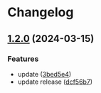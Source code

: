 # Changelog

## [1.2.0](https://github.com/kmd-fl/test-ci-2/compare/test-ci-2-v1.1.0...test-ci-2-v1.2.0) (2024-03-15)


### Features

* update ([3bed5e4](https://github.com/kmd-fl/test-ci-2/commit/3bed5e438489ffabb47679da0cdbdc197b19df9f))
* update release ([dcf56b7](https://github.com/kmd-fl/test-ci-2/commit/dcf56b78fc967f86cf63d82a2ddd108738ce7862))
